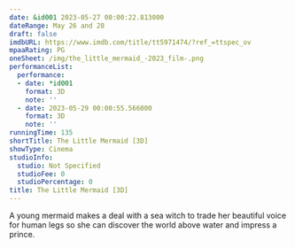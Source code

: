 ```yaml
---
date: &id001 2023-05-27 00:00:22.813000
dateRange: May 26 and 28
draft: false
imdbURL: https://www.imdb.com/title/tt5971474/?ref_=ttspec_ov
mpaaRating: PG
oneSheet: /img/the_little_mermaid_-2023_film-.png
performanceList:
  performance:
  - date: *id001
    format: 3D
    note: ''
  - date: 2023-05-29 00:00:55.566000
    format: 3D
    note: ''
runningTime: 135
shortTitle: The Little Mermaid [3D]
showType: Cinema
studioInfo:
  studio: Not Specified
  studioFee: 0
  studioPercentage: 0
title: The Little Mermaid [3D]
---
```


A young mermaid makes a deal with a sea witch to trade her beautiful voice for human legs so she can discover the world above water and impress a prince.